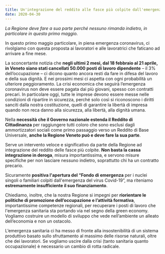 ```yaml
---
title: Un'integrazione del reddito alle fasce più colpite dall'emergenza Coronavirus
date: 2020-04-30
---
```


_La Regione deve fare a sua parte perché nessuno rimanda indietro, in particolare in questo primo maggio._

In questo primo maggio particolare, in piena emergenza coronavirus, ci rivolgiamo con questa proposta ai lavoratori e alle lavoratrici che faticano ad arrivare a fine mese.

La sconcertante notizia che **negli ultimi 2 mesi, dal 18 febbraio al 21 aprile, in Veneto siano stati cancellati 50.000 posti di lavoro dipendente** – il 3% dell’occupazione – ci dicono quanto ancora resti da fare in difesa del lavoro e della sua dignità. E nei prossimi mesi ci aspetta con ogni probabilità un ulteriore peggioramento. La crisi economica che seguirà l’emergenza coronavirus non deve essere pagata dai più giovani, spesso con contratti precari. In particolare oggi, tutte le imprese devono essere messe nelle condizioni di ripartire in sicurezza, perché solo così si riconoscono i diritti sanciti dalla nostra costituzione, quelli di garantire la libertà di impresa quando non reca danno alla sicurezza, alla libertà, alla dignità umana.

Nella **necessità che il Governo nazionale estenda il Reddito di Cittadinanza** per raggiungere tutti coloro che sono esclusi dagli ammortizzatori sociali come primo passaggio verso un Reddito di Base Universale, **anche la Regione Veneto può e deve fare la sua parte**.

Serve un intervento veloce e significativo da parte della Regione ad integrazione del reddito delle fasce più colpite. **Non basta la cassa integrazione in deroga**, misura importantissima, e servono misure specifiche per non lasciare nessuno indietro, soprattutto chi ha un contratto precario.

Sicuramente **positiva l'apertura del “Fondo di emergenza** per i nuclei singoli o familiari colpiti dall'emergenza del virus Covid-19”, ma riteniamo **estremamente insufficiente il suo finanziamento**.

Chiediamo, inoltre, che la nostra Regione si impegni per **riorientare le politiche di promozione dell’occupazione e l’attività formativa**, importantissime competenze regionali, per recuperare i posti di lavoro che l'emergenza sanitaria sta portando via nel segno della green economy. Vogliamo costruire un modello di sviluppo che vede nell’ambiente un alleato dell’economia e non un ostacolo.

L’emergenza sanitaria ci ha messo di fronte alla insostenibilità di un sistema produttivo basato sullo sfruttamento al massimo delle risorse naturali, oltre che dei lavoratori. Se vogliamo uscire dalla crisi (tanto sanitaria quanto occupazionale) è necessario un cambio di rotta radicale.

